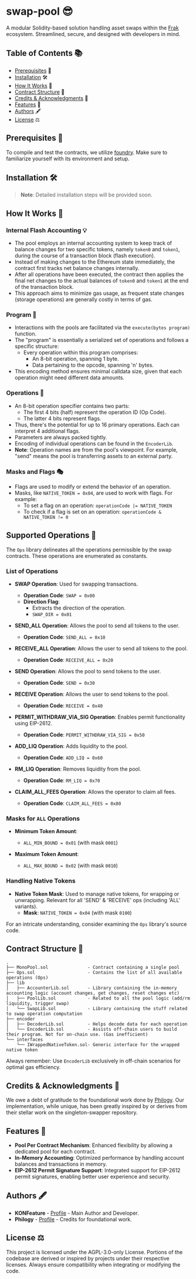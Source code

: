 # swap-pool 😎

A modular Solidity-based solution handling asset swaps within the [Frak](https://frak.id/) ecosystem. Streamlined, secure, and designed with developers in mind.

## Table of Contents 📚

- [Prerequisites](#prerequisites) 🔧
- [Installation](#installation) 🛠️
- [How It Works](#how-it-works) 🧠
- [Contract Structure](#contract-structure) 📜
- [Credits & Acknowledgments](#credits--acknowledgments) 👏
- [Features](#features) 🌟
- [Authors](#authors) 🖋️
- [License](#license) ⚖️

## Prerequisites 🔧

To compile and test the contracts, we utilize [foundry](https://github.com/foundry-rs/foundry). Make sure to familiarize yourself with its environment and setup.

## Installation 🛠️

> **Note**: Detailed installation steps will be provided soon.

## How It Works 🧠

### Internal Flash Accounting 💡

- The pool employs an internal accounting system to keep track of balance changes for two specific tokens, namely `token0` and `token1`, during the course of a transaction block (flash execution).
- Instead of making changes to the Ethereum state immediately, the contract first tracks net balance changes internally.
- After all operations have been executed, the contract then applies the final net changes to the actual balances of `token0` and `token1` at the end of the transaction block.
- This approach aims to minimize gas usage, as frequent state changes (storage operations) are generally costly in terms of gas.

### Program 📜

- Interactions with the pools are facilitated via the `execute(bytes program)` function.
- The "program" is essentially a serialized set of operations and follows a specific structure:
  - Every operation within this program comprises:
    - An 8-bit operation, spanning 1 byte.
    - Data pertaining to the opcode, spanning 'n' bytes.
- This encoding method ensures minimal calldata size, given that each operation might need different data amounts.

### Operations 🔧

- An 8-bit operation specifier contains two parts:
  - The first 4 bits (half) represent the operation ID (Op Code).
  - The latter 4 bits represent flags.
- Thus, there's the potential for up to 16 primary operations. Each can interpret 4 additional flags.
- Parameters are always packed tightly.
- Encoding of individual operations can be found in the `EncoderLib`.
- **Note**: Operation names are from the pool's viewpoint. For example, "send" means the pool is transferring assets to an external party.

### Masks and Flags 🎭

- Flags are used to modify or extend the behavior of an operation. 
- Masks, like `NATIVE_TOKEN = 0x04`, are used to work with flags. For example:
  - To set a flag on an operation: `operationCode |= NATIVE_TOKEN`
  - To check if a flag is set on an operation: `operationCode & NATIVE_TOKEN != 0`

## Supported Operations 🔧

The `Ops` library delineates all the operations permissible by the swap contracts. These operations are enumerated as constants. 

### List of Operations

- **SWAP Operation**: Used for swapping transactions.
  - **Operation Code**: `SWAP = 0x00`
  - **Direction Flag**: 
    - Extracts the direction of the operation.
    - `SWAP_DIR = 0x01`
    
- **SEND_ALL Operation**: Allows the pool to send all tokens to the user.
  - **Operation Code**: `SEND_ALL = 0x10`

- **RECEIVE_ALL Operation**: Allows the user to send all tokens to the pool.
  - **Operation Code**: `RECEIVE_ALL = 0x20`

- **SEND Operation**: Allows the pool to send tokens to the user.
  - **Operation Code**: `SEND = 0x30`

- **RECEIVE Operation**: Allows the user to send tokens to the pool.
  - **Operation Code**: `RECEIVE = 0x40`

- **PERMIT_WITHDRAW_VIA_SIG Operation**: Enables permit functionality using EIP-2612.
  - **Operation Code**: `PERMIT_WITHDRAW_VIA_SIG = 0x50`

- **ADD_LIQ Operation**: Adds liquidity to the pool.
  - **Operation Code**: `ADD_LIQ = 0x60`

- **RM_LIQ Operation**: Removes liquidity from the pool.
  - **Operation Code**: `RM_LIQ = 0x70`

- **CLAIM_ALL_FEES Operation**: Allows the operator to claim all fees.
  - **Operation Code**: `CLAIM_ALL_FEES = 0x80`

### Masks for `ALL` Operations
- **Minimum Token Amount**:
  - `ALL_MIN_BOUND = 0x01` (with mask `0001`)
  
- **Maximum Token Amount**:
  - `ALL_MAX_BOUND = 0x02` (with mask `0010`)
  
### Handling Native Tokens
- **Native Token Mask**: Used to manage native tokens, for wrapping or unwrapping. Relevant for all 'SEND' & 'RECEIVE' ops (including 'ALL' variants).
  - **Mask**: `NATIVE_TOKEN = 0x04` (with mask `0100`)

For an intricate understanding, consider examining the `Ops` library's source code.


## Contract Structure 📜

```plaintext
.
├── MonoPool.sol               - Contract containing a single pool
├── Ops.sol                    - Contains the list of all available operations (Ops)
├── lib
│   ├── AccounterLib.sol       - Library containing the in-memory accounting logic (account changes, get changes, reset changes etc)
│   ├── PoolLib.sol            - Related to all the pool logic (add/rm liquidity, trigger swap)
│   └── SwapLib.sol            - Library containing the stuff related to swap operation computation
├── encoder
│   ├── DecoderLib.sol         - Helps decode data for each operation
│   └── EncoderLib.sol         - Assists off-chain users to build their program. Not for on-chain use. (Gas inefficient)
└── interfaces
    └── IWrappedNativeToken.sol- Generic interface for the wrapped native token
```

Always remember: Use `EncoderLib` exclusively in off-chain scenarios for optimal gas efficiency.

## Credits & Acknowledgments 👏

We owe a debt of gratitude to the foundational work done by [Philogy](https://github.com/Philogy/singleton-swapper). Our implementation, while unique, has been greatly inspired by or derives from their stellar work on the singleton-swapper repository.

## Features 🌟

- **Pool Per Contract Mechanism**: Enhanced flexibility by allowing a dedicated pool for each contract.
- **In-Memory Accounting**: Optimized performance by handling account balances and transactions in memory.
- **EIP-2612 Permit Signature Support**: Integrated support for EIP-2612 permit signatures, enabling better user experience and security.

## Authors 🖋️

- **KONFeature** - [Profile](https://github.com/KONFeature) - Main Author and Developer.
- **Philogy** - [Profile](https://github.com/Philogy/singleton-swapper) - Credits for foundational work.

## License ⚖️

This project is licensed under the AGPL-3.0-only License. Portions of the codebase are derived or inspired by projects under their respective licenses. Always ensure compatibility when integrating or modifying the code.


